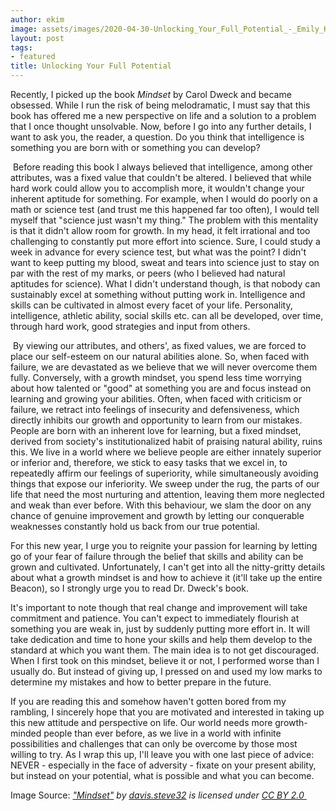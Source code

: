 ```yaml
---
author: ekim
image: assets/images/2020-04-30-Unlocking_Your_Full_Potential_-_Emily_Kim_photo.jpg
layout: post
tags:
- featured
title: Unlocking Your Full Potential
---
```


Recently, I picked up the book *Mindset* by Carol Dweck and became
obsessed. While I run the risk of being melodramatic, I must say that
this book has offered me a new perspective on life and a solution to a
problem that I once thought unsolvable. Now, before I go into any
further details, I want to ask you, the reader, a question. Do you think
that intelligence is something you are born with or something you can
develop?

 Before reading this book I always believed that intelligence, among
other attributes, was a fixed value that couldn't be altered. I believed
that while hard work could allow you to accomplish more, it wouldn't
change your inherent aptitude for something. For example, when I would
do poorly on a math or science test (and trust me this happened far too
often), I would tell myself that "science just wasn't my thing." The
problem with this mentality is that it didn\'t allow room for growth. In
my head, it felt irrational and too challenging to constantly put more
effort into science. Sure, I could study a week in advance for every
science test, but what was the point? I didn't want to keep putting my
blood, sweat and tears into science just to stay on par with the rest of
my marks, or peers (who I believed had natural aptitudes for science).
What I didn't understand though, is that nobody can sustainably excel at
something without putting work in. Intelligence and skills can be
cultivated in almost every facet of your life. Personality,
intelligence, athletic ability, social skills etc. can all be developed,
over time, through hard work, good strategies and input from others.

 By viewing our attributes, and others\', as fixed values, we are forced
to place our self-esteem on our natural abilities alone. So, when faced
with failure, we are devastated as we believe that we will never
overcome them fully. Conversely, with a growth mindset, you spend less
time worrying about how talented or \"good\" at something you are and
focus instead on learning and growing your abilities. Often, when faced
with criticism or failure, we retract into feelings of insecurity and
defensiveness, which directly inhibits our growth and opportunity to
learn from our mistakes. People are born with an inherent love for
learning, but a fixed mindset, derived from society\'s institutionalized
habit of praising natural ability, ruins this. We live in a world where
we believe people are either innately superior or inferior and,
therefore, we stick to easy tasks that we excel in, to repeatedly affirm
our feelings of superiority, while simultaneously avoiding things that
expose our inferiority. We sweep under the rug, the parts of our life
that need the most nurturing and attention, leaving them more neglected
and weak than ever before. With this behaviour, we slam the door on any
chance of genuine improvement and growth by letting our conquerable
weaknesses constantly hold us back from our true potential.

For this new year, I urge you to reignite your passion for learning by
letting go of your fear of failure through the belief that skills and
ability can be grown and cultivated. Unfortunately, I can\'t get into
all the nitty-gritty details about what a growth mindset is and how to
achieve it (it'll take up the entire Beacon), so I strongly urge you to
read Dr. Dweck\'s book.

It's important to note though that real change and improvement will take
commitment and patience. You can't expect to immediately flourish at
something you are weak in, just by suddenly putting more effort in. It
will take dedication and time to hone your skills and help them develop
to the standard at which you want them. The main idea is to not get
discouraged. When I first took on this mindset, believe it or not, I
performed worse than I usually do. But instead of giving up, I pressed
on and used my low marks to determine my mistakes and how to better
prepare in the future.

If you are reading this and somehow haven't gotten bored from my
rambling, I sincerely hope that you are motivated and interested in
taking up this new attitude and perspective on life. Our world needs
more growth-minded people than ever before, as we live in a world with
infinite possibilities and challenges that can only be overcome by those
most willing to try. As I wrap this up, I\'ll leave you with one last
piece of advice: NEVER - especially in the face of adversity - fixate on
your present ability, but instead on your potential, what is possible
and what you can become.

Image Source:
*[\"Mindset\"](https://www.flickr.com/photos/128573122@N05/18658685910) by [davis.steve32](https://www.flickr.com/photos/128573122@N05) is
licensed under [CC BY
2.0 ](https://search.creativecommons.org/photos/null?ref=ccsearch&atype=rich)*
